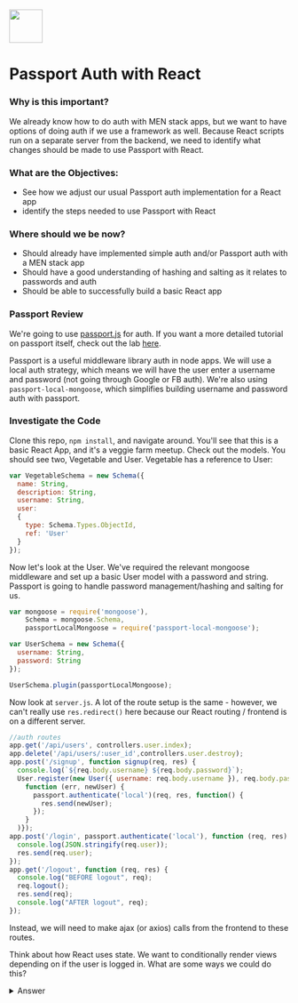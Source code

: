 # <img src="https://cloud.githubusercontent.com/assets/7833470/10899314/63829980-8188-11e5-8cdd-4ded5bcb6e36.png" height="60">

# Passport Auth with React

### Why is this important?

We already know how to do auth with MEN stack apps, but we want to have options of doing auth if we use a framework as well. Because React scripts run on a separate server from the backend, we need to identify what changes should be made to use Passport with React.

### What are the Objectives:

* See how we adjust our usual Passport auth implementation for a React app
* identify the steps needed to use Passport with React

### Where should we be now?

* Should already have implemented simple auth and/or Passport auth with a MEN stack app
* Should have a good understanding of hashing and salting as it relates to passwords and auth
* Should be able to successfully build a basic React app


### Passport Review

We're going to use [passport.js](http://passportjs.org/) for auth. If you want a more detailed tutorial on passport itself, check out the lab [here](https://github.com/SF-WDI-LABS/express-microblog-add-auth).

Passport is a useful middleware library auth in node apps. We will use a local auth strategy, which means we will have the user enter a username and password (not going through Google or FB auth). We're also using `passport-local-mongoose`, which simplifies building username and password auth with passport.

### Investigate the Code


Clone this repo, `npm install`, and navigate around. You'll see that this is a basic React App, and it's a veggie farm meetup. Check out the models. You should see two, Vegetable and User. Vegetable has a reference to User:

```js
var VegetableSchema = new Schema({
  name: String,
  description: String,
  username: String,
  user:
  {
    type: Schema.Types.ObjectId,
    ref: 'User'
  }
});
```

Now let's look at the User. We've required the relevant mongoose middleware and set up a basic User model with a password and string. Passport is going to handle password management/hashing and salting for us.

```js
var mongoose = require('mongoose'),
    Schema = mongoose.Schema,
    passportLocalMongoose = require('passport-local-mongoose');

var UserSchema = new Schema({
  username: String,
  password: String
});

UserSchema.plugin(passportLocalMongoose);
```

Now look at `server.js`.
A lot of the route setup is the same - however, we can't really use `res.redirect()` here because our React routing / frontend is on a different server.

```js
//auth routes
app.get('/api/users', controllers.user.index);
app.delete('/api/users/:user_id',controllers.user.destroy);
app.post('/signup', function signup(req, res) {
  console.log(`${req.body.username} ${req.body.password}`);
  User.register(new User({ username: req.body.username }), req.body.password,
    function (err, newUser) {
      passport.authenticate('local')(req, res, function() {
        res.send(newUser);
      });
    }
  )});
app.post('/login', passport.authenticate('local'), function (req, res) {
  console.log(JSON.stringify(req.user));
  res.send(req.user);
});
app.get('/logout', function (req, res) {
  console.log("BEFORE logout", req);
  req.logout();
  res.send(req);
  console.log("AFTER logout", req);
});
```

Instead, we will need to make ajax (or axios) calls from the frontend to these routes.

Think about how React uses state. We want to conditionally render views depending on if the user is logged in. What are some ways we could do this?

<details>
 <summary>Answer</summary>
We'll want to make some state property, `isAuthenticated`, and pass this down as props to child components as needed. We can then conditionally render components based on this.
</details>
